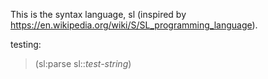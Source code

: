This is the syntax language, sl (inspired by https://en.wikipedia.org/wiki/S/SL_programming_language).

testing:

> (sl:parse sl::*test-string*)
